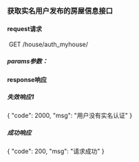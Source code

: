 ### 获取实名用户发布的房屋信息接口



#### request请求

​	GET /house/auth_myhouse/

##### params参数：



#### response响应

##### 失效响应1

{
    "code": 2000,
    "msg": "用户没有实名认证"
}

##### 成功响应

{
    "code": 200,
    "msg": "请求成功"
}